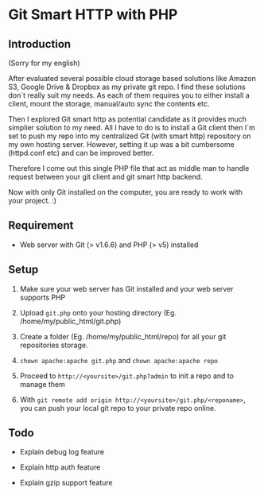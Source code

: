 Git Smart HTTP with PHP
=======================

Introduction
------------

(Sorry for my english)

After evaluated several possible cloud storage based solutions like Amazon S3, Google Drive & Dropbox as my private git repo. I find these solutions don`t really suit my needs. As each of them requires you to either install a client, mount the storage, manual/auto sync the contents etc.

Then I explored Git smart http as potential candidate as it provides much simplier solution to my need. All I have to do is to install a Git client then I`m set to push my repo into my centralized Git (with smart http) repository on my own hosting server. However, setting it up was a bit cumbersome (httpd.conf etc) and can be improved better.

Therefore I come out this single PHP file that act as middle man to handle request between your git client and git smart http backend.

Now with only Git installed on the computer, you are ready to work with your project. :)

Requirement
-----------

- Web server with Git (> v1.6.6) and PHP (> v5) installed

Setup
-----

1. Make sure your web server has Git installed and your web server supports PHP

2. Upload `git.php` onto your hosting directory (Eg. /home/my/public_html/git.php)

3. Create a folder (Eg. /home/my/public_html/repo) for all your git repositories storage.

4. `chown apache:apache git.php` and `chown apache:apache repo`

5. Proceed to `http://<yoursite>/git.php?admin` to init a repo and to manage them

6. With `git remote add origin http://<yoursite>/git.php/<reponame>`, you can push your local git repo to your private repo online.

Todo
----

- Explain debug log feature

- Explain http auth feature

- Explain gzip support feature